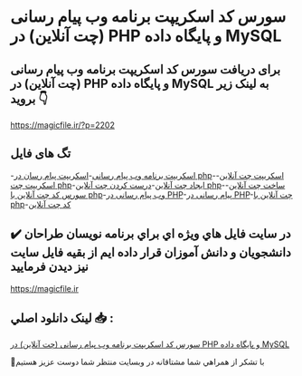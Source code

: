 # سورس کد اسکریپت برنامه وب پیام رسانی (چت آنلاين) در PHP و پایگاه داده MySQL

## برای دریافت سورس کد اسکریپت برنامه وب پیام رسانی (چت آنلاين) در PHP و پایگاه داده MySQL به لینک زیر بروید 👇

https://magicfile.ir/?p=2202

## تگ های فایل

-[اسکریپت برنامه وب پیام رسانی](https://magicfile.ir/product/%d8%b3%d9%88%d8%b1%d8%b3-%d9%88-%da%a9%d8%af-%d8%a7%d8%b3%da%a9%d8%b1%db%8c%d9%be%d8%aa-%d8%a8%d8%b1%d9%86%d8%a7%d9%85%d9%87-%d9%88%d8%a8-%d9%be%db%8c%d8%a7%d9%85-%d8%b1%d8%b3%d8%a7%d9%86%db%8c/)-[اسکریپت پیام رسان در php](https://magicfile.ir/product/%d8%b3%d9%88%d8%b1%d8%b3-%d9%88-%da%a9%d8%af-%d8%a7%d8%b3%da%a9%d8%b1%db%8c%d9%be%d8%aa-%d8%a8%d8%b1%d9%86%d8%a7%d9%85%d9%87-%d9%88%d8%a8-%d9%be%db%8c%d8%a7%d9%85-%d8%b1%d8%b3%d8%a7%d9%86%db%8c/)-[اسکریپت چت آنلاين](https://magicfile.ir/product/%d8%b3%d9%88%d8%b1%d8%b3-%d9%88-%da%a9%d8%af-%d8%a7%d8%b3%da%a9%d8%b1%db%8c%d9%be%d8%aa-%d8%a8%d8%b1%d9%86%d8%a7%d9%85%d9%87-%d9%88%d8%a8-%d9%be%db%8c%d8%a7%d9%85-%d8%b1%d8%b3%d8%a7%d9%86%db%8c/)-[اسکریپت چت php](https://magicfile.ir/product/%d8%b3%d9%88%d8%b1%d8%b3-%d9%88-%da%a9%d8%af-%d8%a7%d8%b3%da%a9%d8%b1%db%8c%d9%be%d8%aa-%d8%a8%d8%b1%d9%86%d8%a7%d9%85%d9%87-%d9%88%d8%a8-%d9%be%db%8c%d8%a7%d9%85-%d8%b1%d8%b3%d8%a7%d9%86%db%8c/)-[ایجاد چت آنلاين](https://magicfile.ir/product/%d8%b3%d9%88%d8%b1%d8%b3-%d9%88-%da%a9%d8%af-%d8%a7%d8%b3%da%a9%d8%b1%db%8c%d9%be%d8%aa-%d8%a8%d8%b1%d9%86%d8%a7%d9%85%d9%87-%d9%88%d8%a8-%d9%be%db%8c%d8%a7%d9%85-%d8%b1%d8%b3%d8%a7%d9%86%db%8c/)-[درست کردن چت آنلاين php](https://magicfile.ir/product/%d8%b3%d9%88%d8%b1%d8%b3-%d9%88-%da%a9%d8%af-%d8%a7%d8%b3%da%a9%d8%b1%db%8c%d9%be%d8%aa-%d8%a8%d8%b1%d9%86%d8%a7%d9%85%d9%87-%d9%88%d8%a8-%d9%be%db%8c%d8%a7%d9%85-%d8%b1%d8%b3%d8%a7%d9%86%db%8c/)-[ساخت چت آنلاين](https://magicfile.ir/product/%d8%b3%d9%88%d8%b1%d8%b3-%d9%88-%da%a9%d8%af-%d8%a7%d8%b3%da%a9%d8%b1%db%8c%d9%be%d8%aa-%d8%a8%d8%b1%d9%86%d8%a7%d9%85%d9%87-%d9%88%d8%a8-%d9%be%db%8c%d8%a7%d9%85-%d8%b1%d8%b3%d8%a7%d9%86%db%8c/)-[سورس کد چت آنلاين با php](https://magicfile.ir/product/%d8%b3%d9%88%d8%b1%d8%b3-%d9%88-%da%a9%d8%af-%d8%a7%d8%b3%da%a9%d8%b1%db%8c%d9%be%d8%aa-%d8%a8%d8%b1%d9%86%d8%a7%d9%85%d9%87-%d9%88%d8%a8-%d9%be%db%8c%d8%a7%d9%85-%d8%b1%d8%b3%d8%a7%d9%86%db%8c/)-[وب پیام رسانی در PHP](https://magicfile.ir/product/%d8%b3%d9%88%d8%b1%d8%b3-%d9%88-%da%a9%d8%af-%d8%a7%d8%b3%da%a9%d8%b1%db%8c%d9%be%d8%aa-%d8%a8%d8%b1%d9%86%d8%a7%d9%85%d9%87-%d9%88%d8%a8-%d9%be%db%8c%d8%a7%d9%85-%d8%b1%d8%b3%d8%a7%d9%86%db%8c/)-[پیام رسانی در PHP](https://magicfile.ir/product/%d8%b3%d9%88%d8%b1%d8%b3-%d9%88-%da%a9%d8%af-%d8%a7%d8%b3%da%a9%d8%b1%db%8c%d9%be%d8%aa-%d8%a8%d8%b1%d9%86%d8%a7%d9%85%d9%87-%d9%88%d8%a8-%d9%be%db%8c%d8%a7%d9%85-%d8%b1%d8%b3%d8%a7%d9%86%db%8c/)-[چت آنلاين با php](https://magicfile.ir/product/%d8%b3%d9%88%d8%b1%d8%b3-%d9%88-%da%a9%d8%af-%d8%a7%d8%b3%da%a9%d8%b1%db%8c%d9%be%d8%aa-%d8%a8%d8%b1%d9%86%d8%a7%d9%85%d9%87-%d9%88%d8%a8-%d9%be%db%8c%d8%a7%d9%85-%d8%b1%d8%b3%d8%a7%d9%86%db%8c/)-[کد چت آنلاين](https://magicfile.ir/product/%d8%b3%d9%88%d8%b1%d8%b3-%d9%88-%da%a9%d8%af-%d8%a7%d8%b3%da%a9%d8%b1%db%8c%d9%be%d8%aa-%d8%a8%d8%b1%d9%86%d8%a7%d9%85%d9%87-%d9%88%d8%a8-%d9%be%db%8c%d8%a7%d9%85-%d8%b1%d8%b3%d8%a7%d9%86%db%8c/)

## ✔️ در سايت فايل هاي ويژه اي براي برنامه نويسان طراحان دانشجويان و دانش آموزان قرار داده ايم از بقيه فايل سايت نيز ديدن فرماييد

https://magicfile.ir


## لينک دانلود اصلي 📥 :

[سورس کد اسکریپت برنامه وب پیام رسانی (چت آنلاين) در PHP و پایگاه داده MySQL](https://magicfile.ir/product/%d8%b3%d9%88%d8%b1%d8%b3-%d9%88-%da%a9%d8%af-%d8%a7%d8%b3%da%a9%d8%b1%db%8c%d9%be%d8%aa-%d8%a8%d8%b1%d9%86%d8%a7%d9%85%d9%87-%d9%88%d8%a8-%d9%be%db%8c%d8%a7%d9%85-%d8%b1%d8%b3%d8%a7%d9%86%db%8c/) 


🙏با تشکر از همراهي شما مشتاقانه در وبسایت منتظر شما دوست عزیز هستیم

